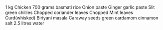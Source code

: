 1 kg Chicken
700 grams basmati rice
Onion paste
Ginger garlic paste
Slit green chillies
Chopped coriander leaves
Chopped Mint leaves
Curd(whisked)
Biriyani masala
Caraway seeds
green cardamom
cinnamon
salt
2.5 litres water

